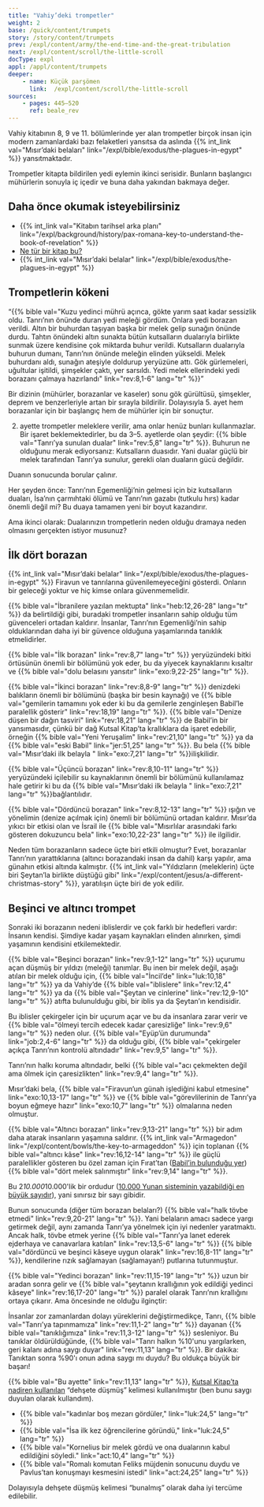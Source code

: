 ```yaml
---
title: "Vahiy’deki trompetler"
weight: 2
base: /quick/content/trumpets
story: /story/content/trumpets
prev: /expl/content/army/the-end-time-and-the-great-tribulation
next: /expl/content/scroll/the-little-scroll
docType: expl
appl: /appl/content/trumpets
deeper:
    - name: Küçük parşömen
      link:  /expl/content/scroll/the-little-scroll
sources: 
    - pages: 445–520
      ref: beale_rev
---
```


Vahiy kitabının 8, 9 ve 11. bölümlerinde yer alan trompetler birçok insan için modern zamanlardaki bazı felaketleri yansıtsa da aslında {{% int_link val="Mısır’daki belaları" link="/expl/bible/exodus/the-plagues-in-egypt" %}} yansıtmaktadır.

Trompetler kitapta bildirilen yedi eylemin ikinci serisidir. Bunların başlangıcı mühürlerin sonuyla iç içedir ve buna daha yakından bakmaya değer.

## Daha önce okumak isteyebilirsiniz

<a name="b75f"></a>
- {{% int_link val="Kitabın tarihsel arka planı" link="/expl/background/history/pax-romana-key-to-understand-the-book-of-revelation" %}}
- [Ne tür bir kitap bu?](/background/literature/expl/the-book-of-revelation-how-to-read-it)
- {{% int_link val="Mısır’daki belalar" link="/expl/bible/exodus/the-plagues-in-egypt" %}}

## Trompetlerin kökeni

<a name="9489"></a>
“{{% bible val="Kuzu yedinci mührü açınca, gökte yarım saat kadar sessizlik oldu. Tanrı’nın önünde duran yedi meleği gördüm. Onlara yedi borazan verildi. Altın bir buhurdan taşıyan başka bir melek gelip sunağın önünde durdu. Tahtın önündeki altın sunakta bütün kutsalların dualarıyla birlikte sunmak üzere kendisine çok miktarda buhur verildi. Kutsalların dualarıyla buhurun dumanı, Tanrı’nın önünde meleğin elinden yükseldi. Melek buhurdanı aldı, sunağın ateşiyle doldurup yeryüzüne attı. Gök gürlemeleri, uğultular işitildi, şimşekler çaktı, yer sarsıldı. Yedi melek ellerindeki yedi borazanı çalmaya hazırlandı" link="rev:8,1-6" lang="tr" %}}”

Bir dizinin (mühürler, borazanlar ve kaseler) sonu gök gürültüsü, şimşekler, deprem ve benzerleriyle artan bir sırayla bildirilir. Dolayısıyla 5. ayet hem borazanlar için bir başlangıç hem de mühürler için bir sonuçtur.

2. ayette trompetler meleklere verilir, ama onlar henüz bunları kullanmazlar. Bir işaret beklemektedirler, bu da 3–5. ayetlerde olan şeydir: {{% bible val="Tanrı’ya sunulan dualar" link="rev:5,8" lang="tr" %}}. Buhurun ne olduğunu merak ediyorsanız: Kutsalların duasıdır. Yani dualar güçlü bir melek tarafından Tanrı’ya sunulur, gerekli olan duaların gücü değildir.

Duanın sonucunda borular çalınır.

Her şeyden önce: Tanrı’nın Egemenliği’nin gelmesi için biz kutsalların duaları, İsa’nın çarmıhtaki ölümü ve Tanrı’nın gazabı (tutkulu hırs) kadar önemli değil mi? Bu duaya tamamen yeni bir boyut kazandırır.

Ama ikinci olarak: Dualarınızın trompetlerin neden olduğu dramaya neden olmasını gerçekten istiyor musunuz?

## İlk dört borazan

<a name="c8ff"></a>
{{% int_link val="Mısır’daki belalar" link="/expl/bible/exodus/the-plagues-in-egypt" %}} Firavun ve tanrılarına güvenilemeyeceğini gösterdi. Onların bir geleceği yoktur ve hiç kimse onlara güvenmemelidir.

{{% bible val="İbranilere yazılan mektupta" link="heb:12,26-28" lang="tr" %}} da belirtildiği gibi, buradaki trompetler insanların sahip olduğu tüm güvenceleri ortadan kaldırır. İnsanlar, Tanrı’nın Egemenliği’nin sahip olduklarından daha iyi bir güvence olduğuna yaşamlarında tanıklık etmelidirler.

{{% bible val="İlk borazan" link="rev:8,7" lang="tr" %}} yeryüzündeki bitki örtüsünün önemli bir bölümünü yok eder, bu da yiyecek kaynaklarını kısaltır ve {{% bible val="dolu belasını yansıtır" link="exo:9,22-25" lang="tr" %}}.

{{% bible val="İkinci borazan" link="rev:8,8-9" lang="tr" %}} denizdeki balıkların önemli bir bölümünü (başka bir besin kaynağı) ve {{% bible val="gemilerin tamamını yok eder ki bu da gemilerle zenginleşen Babil’le paralellik gösterir" link="rev:18,19" lang="tr" %}}. {{% bible val="Denize düşen bir dağın tasviri" link="rev:18,21" lang="tr" %}} de Babil’in bir yansımasıdır, çünkü bir dağ Kutsal Kitap’ta krallıklara da işaret edebilir, örneğin {{% bible val="Yeni Yeruşalim" link="rev:21,10" lang="tr" %}} ya da {{% bible val="eski Babil" link="jer:51,25" lang="tr" %}}. Bu bela {{% bible val="Mısır’daki ilk belayla " link="exo:7,21" lang="tr" %}}ilişkilidir.

{{% bible val="Üçüncü borazan" link="rev:8,10-11" lang="tr" %}} yeryüzündeki içilebilir su kaynaklarının önemli bir bölümünü kullanılamaz hale getirir ki bu da {{% bible val="Mısır’daki ilk belayla " link="exo:7,21" lang="tr" %}}bağlantılıdır.

{{% bible val="Dördüncü borazan" link="rev:8,12-13" lang="tr" %}} ışığın ve yönelimin (denize açılmak için) önemli bir bölümünü ortadan kaldırır. Mısır’da yıkıcı bir etkisi olan ve İsrail ile {{% bible val="Mısırlılar arasındaki farkı gösteren dokuzuncu bela" link="exo:10,22-23" lang="tr" %}} ile ilgilidir.

Neden tüm borazanların sadece üçte biri etkili olmuştur? Evet, borazanlar Tanrı’nın yarattıklarına (altıncı borazandaki insan da dahil) karşı yapılır, ama günahın etkisi altında kalmıştır. {{% int_link val="Yıldızların (meleklerin) üçte biri Şeytan’la birlikte düştüğü gibi" link="/expl/content/jesus/a-different-christmas-story" %}}, yaratılışın üçte biri de yok edilir.

## Beşinci ve altıncı trompet

<a name="9bbb"></a>
Sonraki iki borazanın nedeni iblislerdir ve çok farklı bir hedefleri vardır: İnsanın kendisi. Şimdiye kadar yaşam kaynakları elinden alınırken, şimdi yaşamının kendisini etkilemektedir.

{{% bible val="Beşinci borazan" link="rev:9,1-12" lang="tr" %}} uçurumu açan düşmüş bir yıldızı (meleği) tanımlar. Bu inen bir melek değil, aşağı atılan bir melek olduğu için, {{% bible val="İncil’de" link="luk:10,18" lang="tr" %}} ya da Vahiy’de {{% bible val="iblislere" link="rev:12,4" lang="tr" %}} ya da {{% bible val="Şeytan ve cinlerine" link="rev:12,9-10" lang="tr" %}} atıfta bulunulduğu gibi, bir iblis ya da Şeytan’ın kendisidir.

Bu iblisler çekirgeler için bir uçurum açar ve bu da insanlara zarar verir ve {{% bible val="ölmeyi tercih edecek kadar çaresizliğe" link="rev:9,6" lang="tr" %}} neden olur. {{% bible val="Eyüp’ün durumunda" link="job:2,4-6" lang="tr" %}} da olduğu gibi, {{% bible val="çekirgeler açıkça Tanrı’nın kontrolü altındadır" link="rev:9,5" lang="tr" %}}.

Tanrı’nın halkı koruma altındadır, belki {{% bible val="acı çekmekten değil ama ölmek için çaresizlikten" link="rev:9,4" lang="tr" %}}.

Mısır’daki bela, {{% bible val="Firavun’un günah işlediğini kabul etmesine" link="exo:10,13-17" lang="tr" %}} ve {{% bible val="görevlilerinin de Tanrı’ya boyun eğmeye hazır" link="exo:10,7" lang="tr" %}} olmalarına neden olmuştur.

{{% bible val="Altıncı borazan" link="rev:9,13-21" lang="tr" %}} bir adım daha atarak insanların yaşamına saldırır. {{% int_link val="Armagedon" link="/expl/content/bowls/the-key-to-armageddon" %}} için toplanan {{% bible val="altıncı kâse" link="rev:16,12-14" lang="tr" %}} ile güçlü paralellikler gösteren bu özel zaman için Fırat’tan ([Babil’in bulunduğu yer](https://en.wikipedia.org/wiki/Babylon)) {{% bible val="dört melek salınmıştır" link="rev:9,14" lang="tr" %}}.

Bu 2*10.000*10.000'lik bir ordudur ([10.000 Yunan sisteminin yazabildiği en büyük sayıdır](https://simple.wikipedia.org/wiki/Greek_numerals)), yani sınırsız bir sayı gibidir.

Bunun sonucunda (diğer tüm borazan belaları?) {{% bible val="halk tövbe etmedi" link="rev:9,20-21" lang="tr" %}}. Yani belaların amacı sadece yargı getirmek değil, aynı zamanda Tanrı’ya yönelmek için iyi nedenler yaratmaktı. Ancak halk, tövbe etmek yerine {{% bible val="Tanrı’ya lanet ederek ejderhaya ve canavarlara katılan" link="rev:13,5-6" lang="tr" %}} {{% bible val="dördüncü ve beşinci kâseye uygun olarak" link="rev:16,8-11" lang="tr" %}}, kendilerine rızık sağlamayan (sağlamayan!) putlarına tutunmuştur.

{{% bible val="Yedinci borazan" link="rev:11,15-19" lang="tr" %}} uzun bir aradan sonra gelir ve {{% bible val="şeytanın krallığının yok edildiği yedinci kâseye" link="rev:16,17-20" lang="tr" %}} paralel olarak Tanrı’nın krallığını ortaya çıkarır. Ama öncesinde ne olduğu ilginçtir:

İnsanlar zor zamanlardan dolayı yüreklerini değiştirmedikçe, Tanrı, {{% bible val="Tanrı’ya tapınmamıza" link="rev:11,1-2" lang="tr" %}} dayanan {{% bible val="tanıklığımıza" link="rev:11,3-12" lang="tr" %}} sesleniyor. Bu tanıklar öldürüldüğünde, {{% bible val="Tanrı halkın %10'unu yargılarken, geri kalanı adına saygı duyar" link="rev:11,13" lang="tr" %}}. Bir dakika: Tanıktan sonra %90'ı onun adına saygı mı duydu? Bu oldukça büyük bir başarı!

{{% bible val="Bu ayette" link="rev:11,13" lang="tr" %}}, [Kutsal Kitap’ta nadiren kullanılan](https://biblehub.com/greek/1719.htm) “dehşete düşmüş” kelimesi kullanılmıştır (ben bunu saygı duyulan olarak kullandım).

- {{% bible val="kadınlar boş mezarı gördüler," link="luk:24,5" lang="tr" %}}
- {{% bible val="İsa ilk kez öğrencilerine göründü," link="luk:24,5" lang="tr" %}}
- {{% bible val="Kornelius bir melek gördü ve ona dualarının kabul edildiğini söyledi." link="act:10,4" lang="tr" %}}
- {{% bible val="Romalı komutan Feliks müjdenin sonucunu duydu ve Pavlus’tan konuşmayı kesmesini istedi" link="act:24,25" lang="tr" %}}

Dolayısıyla dehşete düşmüş kelimesi “bunalmış” olarak daha iyi tercüme edilebilir.
